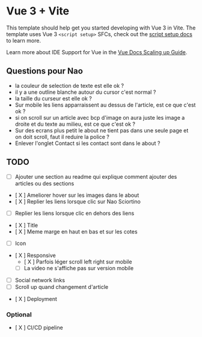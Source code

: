 # Vue 3 + Vite

This template should help get you started developing with Vue 3 in Vite. The template uses Vue 3 `<script setup>` SFCs, check out the [script setup docs](https://v3.vuejs.org/api/sfc-script-setup.html#sfc-script-setup) to learn more.

Learn more about IDE Support for Vue in the [Vue Docs Scaling up Guide](https://vuejs.org/guide/scaling-up/tooling.html#ide-support).

## Questions pour Nao

- la couleur de selection de texte est elle ok ?
- il y a une outline blanche autour du cursor c'est normal ?
- la taille du curseur est elle ok ?
- Sur mobile les liens apparraissent au dessus de l'article, est ce que c'est ok ?
- si on scroll sur un article avec bcp d'image on aura juste les image a droite et du texte au milieu, est ce que c'est ok ?
- Sur des ecrans plus petit le about ne tient pas dans une seule page et on doit scroll, faut il reduire la police ?
- Enlever l'onglet Contact si les contact sont dans le about ?

## TODO

- [ ] Ajouter une section au readme qui explique comment ajouter des articles ou des sections
- [ X ] Ameliorer hover sur les images dans le about
- [ X ] Replier les liens lorsque clic sur Nao Sciortino
- [ ] Replier les liens lorsque clic en dehors des liens
- [ X ] Title
- [ X ] Meme marge en haut en bas et sur les cotes
- [ ] Icon
- [ X ] Responsive
  - [ X ] Parfois léger scroll left right sur mobile
  - [ ] La video ne s'affiche pas sur version mobile
- [ ] Social network links
- [ ] Scroll up quand changement d'article
- [ X ] Deployment

### Optional

- [ X ] CI/CD pipeline
